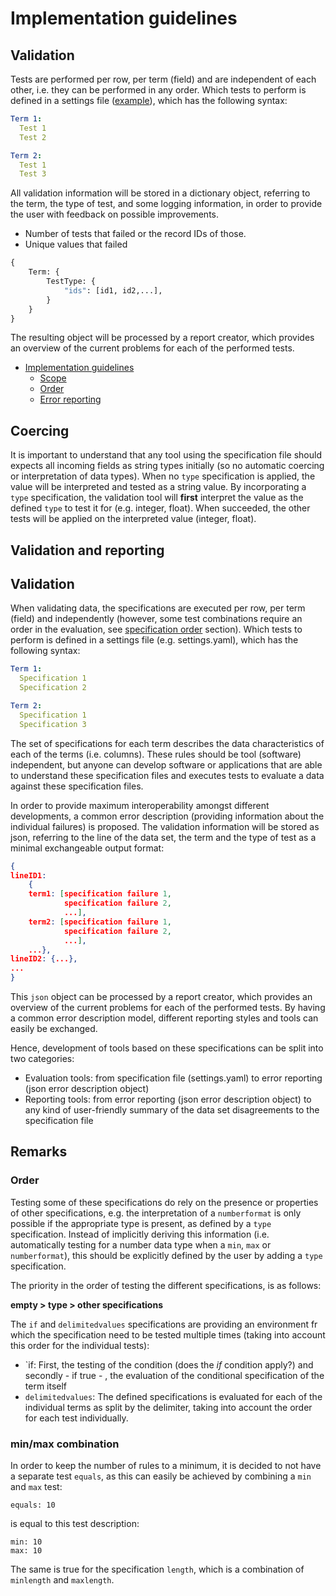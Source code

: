 # Implementation guidelines

## Validation

Tests are performed per row, per term (field) and are independent of each other, i.e. they can be performed in any order. Which tests to perform is defined in a settings file ([example](settings.yaml)), which has the following syntax:

```YAML
Term 1:
  Test 1
  Test 2

Term 2:
  Test 1
  Test 3
```
All validation information will be stored in a dictionary object, referring to the term, the type of test, and some logging information, in order to provide the user with feedback on possible improvements. 

* Number of tests that failed or the record IDs of those.
* Unique values that failed

```python
{
    Term: {
        TestType: {
            "ids": [id1, id2,...],
        }
    }
}
```

The resulting object will be processed by a report creator, which provides an overview of the current problems for each of the performed tests.

* [Implementation guidelines](#implementation-guidelines)
    * [Scope](#validation-scope)
    * [Order](#)
    * [Error reporting](#error-reporting)

## Coercing

It is important to understand that any tool using the specification file should expects all incoming fields as string types initially (so no automatic coercing or interpretation of data types). When no `type` specification is applied, the value will be interpreted and tested as a string value. By incorporating a `type` specification, the validation tool will **first** interpret the value as the defined `type` to test it for (e.g. integer, float). When succeeded, the other tests will be applied on the interpreted value (integer, float).

## Validation and reporting

## Validation

When validating data, the specifications are executed per row, per term (field) and independently (however, some test combinations require an order in the evaluation, see [specification order](#order) section). Which tests to perform is defined in a settings file (e.g. settings.yaml), which has the following syntax:

```YAML
Term 1:
  Specification 1
  Specification 2

Term 2:
  Specification 1
  Specification 3
```

The set of specifications for each term describes the data characteristics of each of the terms (i.e. columns). These rules should be tool (software) independent, but anyone can develop software or applications that are able to understand these specification files and executes tests to evaluate a data against these specification files.

In order to provide maximum interoperability amongst different developments, a common error description (providing information about the individual failures) is proposed. The validation information will be stored as json, referring to the line of the data set, the term and the type of test as a minimal exchangeable output format:

```json
{
lineID1:
    {
    term1: [specification failure 1,
            specification failure 2,
            ...],
    term2: [specification failure 1,
            specification failure 2,
            ...],
    ...},
lineID2: {...},
...
}
```

This `json` object can be processed by a report creator, which provides an overview of the current problems for each of the performed tests. By having a common error description model, different reporting styles and tools can easily be exchanged.

Hence, development of tools based on these specifications can be split into two categories:
* Evaluation tools: from specification file (settings.yaml) to error reporting (json error description object)
* Reporting tools: from error reporting (json error description object) to any kind of user-friendly summary of the data set disagreements to the specification file

## Remarks

### Order
Testing some of these specifications do rely on the presence or properties of other specifications, e.g. the interpretation of a `numberformat` is only possible if the appropriate type is present, as defined by a `type` specification. Instead of implicitly deriving this information (i.e. automatically testing for a number data type when  a `min`, `max` or `numberformat`), this should be explicitly defined by the user by adding a `type` specification. 

The priority in the order of testing the different specifications, is as follows:

**empty > type > other specifications**

The `if` and `delimitedvalues` specifications are providing an environment fr which the specification need to be tested multiple times (taking into account this order for the individual tests):
* `if: First, the testing of the condition (does the *if* condition apply?) and secondly - if true - , the evaluation of the conditional specification of the term itself
* `delimitedvalues`: The defined specifications is evaluated for each of the individual terms as split by the delimiter, taking into account the order for each test individually.

### min/max combination
In order to keep the number of rules to a minimum,  it is decided to not have a separate test `equals`, as this can easily be achieved by combining a `min` and `max`  test:

```
equals: 10
```
is equal to this test description:
```
min: 10
max: 10
```

The same is true for the specification  `length`, which is a combination of `minlength` and  `maxlength`.
